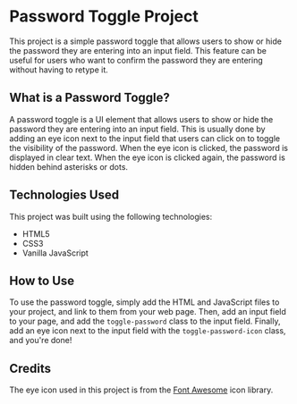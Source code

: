 # Password Toggle Project

This project is a simple password toggle that allows users to show or hide the password they are entering into an input field. This feature can be useful for users who want to confirm the password they are entering without having to retype it.

## What is a Password Toggle?

A password toggle is a UI element that allows users to show or hide the password they are entering into an input field. This is usually done by adding an eye icon next to the input field that users can click on to toggle the visibility of the password. When the eye icon is clicked, the password is displayed in clear text. When the eye icon is clicked again, the password is hidden behind asterisks or dots.

## Technologies Used

This project was built using the following technologies:

- HTML5
- CSS3
- Vanilla JavaScript

## How to Use

To use the password toggle, simply add the HTML and JavaScript files to your project, and link to them from your web page. Then, add an input field to your page, and add the `toggle-password` class to the input field. Finally, add an eye icon next to the input field with the `toggle-password-icon` class, and you're done!

## Credits

The eye icon used in this project is from the [Font Awesome](https://fontawesome.com/) icon library.
